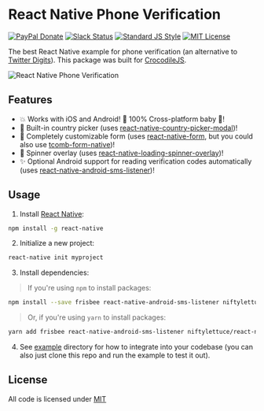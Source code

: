 
# React Native Phone Verification

[![PayPal Donate][paypal-donate-image]][paypal-donate-url]
[![Slack Status][slack-image]][slack-url]
[![Standard JS Style][standard-image]][standard-url]
[![MIT License][license-image]][license-url]

The best React Native example for phone verification (an alternative to [Twitter Digits][twitter-digits]). This package was built for [CrocodileJS][crocodile-url].

![React Native Phone Verification][demo]

## Features

* :boom: Works with iOS and Android! :100: 100% Cross-platform baby :baby:!
* :flags: Built-in country picker (uses [react-native-country-picker-modal][react-native-country-picker-modal])!
* :wrench: Completely customizable form (uses [react-native-form][react-native-form], but you could also use [tcomb-form-native][tcomb-form-native])!
* :crystal_ball: Spinner overlay (uses [react-native-loading-spinner-overlay][react-native-loading-spinner-overlay])!
* :sparkles: Optional Android support for reading verification codes automatically (uses [react-native-android-sms-listener][react-native-android-sms-listener])!

## Usage

1. Install [React Native][react-native]:

  ```bash
  npm install -g react-native
  ```

2. Initialize a new project:

  ```bash
  react-native init myproject
  ```

3. Install dependencies:

  > If you're using `npm` to install packages:

  ```bash
  npm install --save frisbee react-native-android-sms-listener niftylettuce/react-native-country-picker-modal react-native-form react-native-loading-spinner-overlay
  ```

  > Or, if you're using `yarn` to install packages:

  ```bash
  yarn add frisbee react-native-android-sms-listener niftylettuce/react-native-country-picker-modal react-native-form react-native-loading-spinner-overlay
  ```

4. See [example][example] directory for how to integrate into your codebase (you can also just clone this repo and run the example to test it out).


## License

All code is licensed under [MIT][license-url]


[paypal-donate-image]: https://img.shields.io/badge/paypal-donate-orange.svg
[paypal-donate-url]: https://www.paypal.com/cgi-bin/webscr?cmd=_s-xclick&hosted_button_id=FE3EFQ5X9RHT6
[license-image]: http://img.shields.io/badge/license-MIT-blue.svg
[license-url]: LICENSE
[crocodile-url]: https://crocodilejs.com
[slack-image]: http://slack.crocodilejs.com/badge.svg
[slack-url]: http://slack.crocodilejs.com
[standard-image]: https://img.shields.io/badge/code%20style-standard%2Bes7-brightgreen.svg
[standard-url]: https://github.com/crocodilejs/eslint-config-crocodile
[react-native-country-picker-modal]: https://github.com/xcarpentier/react-native-country-picker-modal
[react-native]: https://facebook.github.io/react-native/
[react-native-android-sms-listener]: https://github.com/CentaurWarchief/react-native-android-sms-listener
[tcomb-form-native]: https://github.com/gcanti/tcomb-form-native
[react-native-form]: https://github.com/julianocomg/react-native-form
[react-native-loading-spinner-overlay]: https://github.com/niftylettuce/react-native-loading-spinner-overlay
[demo]: https://cdn.rawgit.com/niftylettuce/react-native-phone-verification/master/media/example.png
[example]: example/index.ios.js
[twitter-digits]: https://get.digits.com/
